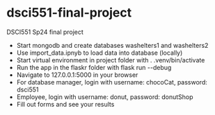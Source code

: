 # dsci551-final-project
DSCI551 Sp24 final project
- Start mongodb and create databases washelters1 and washelters2
- Use import_data.ipnyb to load data into database (locally)
- Start virtual environment in project folder with . .venv/bin/activate
- Run the app in the flaskr folder with flask run --debug
- Navigate to 127.0.0.1:5000 in your browser
- For database manager, login with username: chocoCat, password: dsci551
- Employee, login with username: donut, password: donutShop
- Fill out forms and see your results
